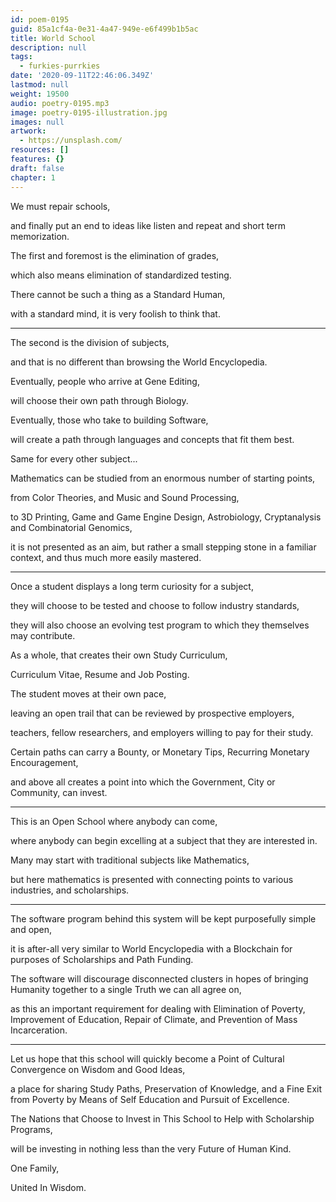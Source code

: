 ```yaml
---
id: poem-0195
guid: 85a1cf4a-0e31-4a47-949e-e6f499b1b5ac
title: World School
description: null
tags:
  - furkies-purrkies
date: '2020-09-11T22:46:06.349Z'
lastmod: null
weight: 19500
audio: poetry-0195.mp3
image: poetry-0195-illustration.jpg
images: null
artwork:
  - https://unsplash.com/
resources: []
features: {}
draft: false
chapter: 1
---
```


We must repair schools,

and finally put an end to ideas like listen and repeat and short term memorization.

The first and foremost is the elimination of grades,

which also means elimination of standardized testing.

There cannot be such a thing as a Standard Human,

with a standard mind, it is very foolish to think that.

---

The second is the division of subjects,

and that is no different than browsing the World Encyclopedia.

Eventually, people who arrive at Gene Editing,

will choose their own path through Biology.

Eventually, those who take to building Software,

will create a path through languages and concepts that fit them best.

Same for every other subject...

Mathematics can be studied from an enormous number of starting points,

from Color Theories, and Music and Sound Processing,

to 3D Printing, Game and Game Engine Design, Astrobiology, Cryptanalysis and Combinatorial Genomics,

it is not presented as an aim, but rather a small stepping stone in a familiar context, and thus much more easily mastered.

---

Once a student displays a long term curiosity for a subject,

they will choose to be tested and choose to follow industry standards,

they will also choose an evolving test program to which they themselves may contribute.

As a whole, that creates their own Study Curriculum,

Curriculum Vitae, Resume and Job Posting.

The student moves at their own pace,

leaving an open trail that can be reviewed by prospective employers,

teachers, fellow researchers, and employers willing to pay for their study.

Certain paths can carry a Bounty, or Monetary Tips, Recurring Monetary Encouragement,

and above all creates a point into which the Government, City or Community, can invest.

---

This is an Open School where anybody can come,

where anybody can begin excelling at a subject that they are interested in.

Many may start with traditional subjects like Mathematics,

but here mathematics is presented with connecting points to various industries, and scholarships.

---

The software program behind this system will be kept purposefully simple and open,

it is after-all very similar to World Encyclopedia with a Blockchain for purposes of Scholarships and Path Funding.

The software will discourage disconnected clusters in hopes of bringing Humanity together to a single Truth we can all agree on,

as this an important requirement for dealing with Elimination of Poverty, Improvement of Education, Repair of Climate, and Prevention of Mass Incarceration.

---

Let us hope that this school will quickly become a Point of Cultural Convergence on Wisdom and Good Ideas,

a place for sharing Study Paths, Preservation of Knowledge, and a Fine Exit from Poverty by Means of Self Education and Pursuit of Excellence.

The Nations that Choose to Invest in This School to Help with Scholarship Programs,

will be investing in nothing less than the very Future of Human Kind.

One Family,

United In Wisdom.
